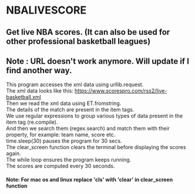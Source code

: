 # NBALIVESCORE
## Get live NBA scores. (It can also be used for other professional basketball leagues)
## Note : URL doesn't work anymore. Will update if I find another way.
This program accesses the xml data using urllib.request. </br>
The xml data looks like this: https://www.scorespro.com/rss2/live-basketball.xml </br>
Then we read the xml data using ET.fromstring. </br>
The details of the match are present in the item tags. </br>
We use regular expressions to group various types of data present in the item tag (re.compile). </br>
And then we search them (regex.search) and match them with their property, for example: team name, score etc. </br>
time.sleep(30) pauses the program for 30 secs. </br>
The clear_screen function clears the terminal before displaying the scores again.</br>
The while loop ensures the program keeps running.</br>
 The scores are computed every 30 seconds.
 #### Note: For mac os and linux replace 'cls' with 'clear' in clear_screen function
